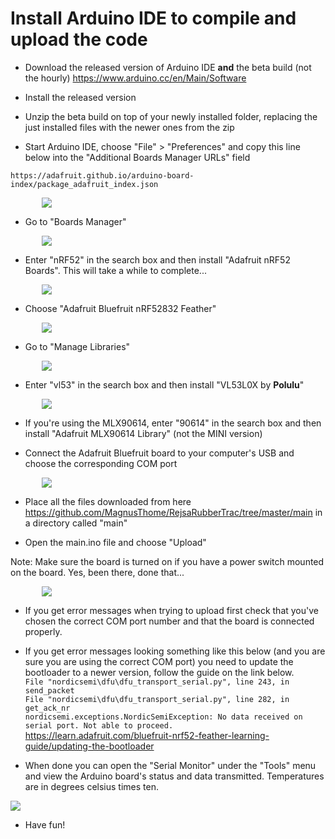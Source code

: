 # Install Arduino IDE to compile and upload the code

- Download the released version of Arduino IDE __and__ the beta build (not the hourly)
https://www.arduino.cc/en/Main/Software

- Install the released version

- Unzip the beta build on top of your newly installed folder, replacing the just installed files with the newer ones from the zip

- Start Arduino IDE, choose "File" > "Preferences" and copy this line below into the "Additional Boards Manager URLs" field

 ```https://adafruit.github.io/arduino-board-index/package_adafruit_index.json```  

<img hspace="50" src="images/installArduinoIDE-0.gif">

- Go to "Boards Manager"

<img hspace="50" src="images/installArduinoIDE-1.gif">

- Enter "nRF52" in the search box and then install "Adafruit nRF52 Boards". This will take a while to complete...

<img hspace="50" src="images/installArduinoIDE-2.gif">

- Choose "Adafruit Bluefruit nRF52832 Feather"

<img hspace="50" src="images/installArduinoIDE-3.gif">

- Go to "Manage Libraries"

<img hspace="50" src="images/installArduinoIDE-4.gif">

- Enter "vl53" in the search box and then install "VL53L0X by __Polulu__" 

<img hspace="50" src="images/installArduinoIDE--5.gif">

- If you're using the MLX90614, enter "90614" in the search box and then install "Adafruit MLX90614 Library" (not the MINI version)

- Connect the Adafruit Bluefruit board to your computer's USB and choose the corresponding COM port

<img hspace="50" src="images/installArduinoIDE-6.gif">

- Place all the files downloaded from here https://github.com/MagnusThome/RejsaRubberTrac/tree/master/main in a directory called "main"

- Open the main.ino file and choose "Upload"  

Note: Make sure the board is turned on if you have a power switch mounted on the board. Yes, been there, done that...

<img hspace="50" src="images/installArduinoIDE-7b.gif">

- If you get error messages when trying to upload first check that you've chosen the correct COM port number and that the board is connected properly.  

- If you get error messages looking something like this below (and you are sure you are using the correct COM port) you need to update the bootloader to a newer version, follow the guide on the link below.  
`File "nordicsemi\dfu\dfu_transport_serial.py", line 243, in send_packet`  
`File "nordicsemi\dfu\dfu_transport_serial.py", line 282, in get_ack_nr`  
`nordicsemi.exceptions.NordicSemiException: No data received on serial port. Not able to proceed.`  
https://learn.adafruit.com/bluefruit-nrf52-feather-learning-guide/updating-the-bootloader

- When done you can open the "Serial Monitor" under the "Tools" menu and view the Arduino board's status and data transmitted. Temperatures are in degrees celsius times ten.

<img src="images/usbterminal.PNG">

- Have fun!
